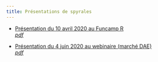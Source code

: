```yaml
---
title: Présentations de spyrales
---
```


- [Présentation du 10 avril 2020 au Funcamp R](20200410-funcamp-r.html)\
  _[pdf](20200410-funcamp-r.pdf)_

- [Présentation du 4 juin 2020 au webinaire (marché DAE)](20200604-webinaire-dae.html)\
  _[pdf](20200604-webinaire-dae.pdf)_
